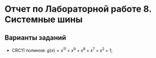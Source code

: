 # Отчет по Лабораторной работе 8. Системные шины

## Варианты заданий

- CRC11 полином: $g(x)=x^{11}+x^9+x^8+x^7+x^2+1;$
